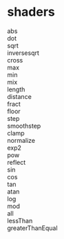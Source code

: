 # shaders
abs  
dot  
sqrt  
inversesqrt  
cross  
max  
min  
mix  
length  
distance  
fract  
floor  
step  
smoothstep  
clamp  
normalize  
exp2  
pow  
reflect  
sin  
cos  
tan  
atan  
log  
mod  
all  
lessThan  
greaterThanEqual  

